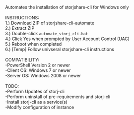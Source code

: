 Automates the installation of storjshare-cli for Windows only
<br/>
<br/>INSTRUCTIONS:
<br/>1.) Download ZIP of storjshare-cli-automate
<br/>2.) Extract ZIP
<br/>3.) Double-click `automate_storj_cli.bat`
<br/>4.) Click Yes when prompted by User Account Control (UAC)
<br/>5.) Reboot when completed
<br/>6.) [Temp] Follow univseral storjshare-cli instructions
<br/>
<br/>COMPATIBILITY:
<br/>   -PowerShell Version 2 or newer
<br/>   -Client OS: Windows 7 or newer
<br/>   -Server OS: Windows 2008 or newer
<br/>
<br/>TODO:
<br/>   -Perform Updates of storj-cli
<br/>   -Perform uninstall of pre-requirements and storj-cli
<br/>   -Install storj-cli as a service(s)
<br/>   -Modify configuration of instance
